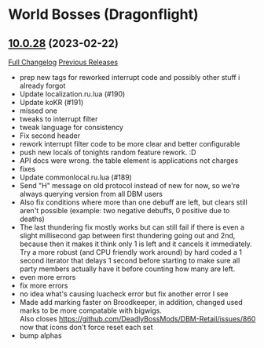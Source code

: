 # <DBM> World Bosses (Dragonflight)

## [10.0.28](https://github.com/DeadlyBossMods/DBM-Retail/tree/10.0.28) (2023-02-22)
[Full Changelog](https://github.com/DeadlyBossMods/DBM-Retail/compare/10.0.27...10.0.28) [Previous Releases](https://github.com/DeadlyBossMods/DBM-Retail/releases)

- prep new tags for reworked interrupt code and possibly other stuff i already forgot  
- Update localization.ru.lua (#190)  
- Update koKR (#191)  
- missed one  
- tweaks to interrupt filter  
- tweak language for consistency  
- Fix second header  
- rework interrupt filter code to be more clear and better configurable  
- push new locals of tonights random feature rework. :D  
- API docs were wrong. the table element is applications not charges  
- fixes  
- Update commonlocal.ru.lua (#189)  
- Send \"H\" message on old protocol instead of new for now, so we're always querying version from all DBM users  
- Also fix conditions where more than one debuff are left, but clears still aren't possible (example: two negative debuffs, 0 positive due to deaths)  
- The last thundering fix mostly works but can still fail if there is even a slight millisecond gap between first thundering going out and 2nd, because then it makes it think only 1 is left and it cancels it immediately. Try a more robust (and CPU friendly work around) by hard coded a 1 second iterator that delays 1 second before starting to make sure all party members actually have it before counting how many are left.  
- even more errors  
- fix more errors  
- no idea what's causing luacheck error but fix another error I see  
- Made add marking faster on Broodkeeper, in addition, changed used marks to be more compatable with bigwigs.  
    Also closes https://github.com/DeadlyBossMods/DBM-Retail/issues/860 now that icons don't force reset each set  
- bump alphas  
